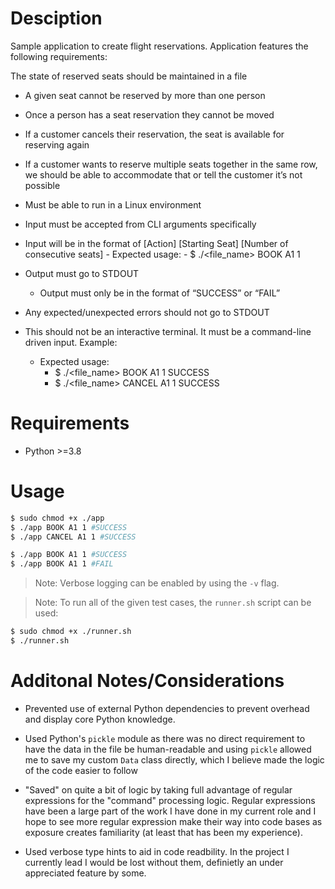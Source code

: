# Desciption
Sample application to create flight reservations. Application features the following requirements:

The state of reserved seats should be maintained in a file
- A given seat cannot be reserved by more than one person
- Once a person has a seat reservation they cannot be moved
- If a customer cancels their reservation, the seat is available for reserving again
- If a customer wants to reserve multiple seats together in the same row, we should be able to accommodate that or tell the customer it’s not possible
- Must be able to run in a Linux environment
- Input must be accepted from CLI arguments specifically
- Input will be in the format of [Action] [Starting Seat] [Number of consecutive seats]
           - Expected usage:
              - $ ./<file_name> BOOK A1 1

- Output must go to STDOUT
   - Output must only be in the format of “SUCCESS” or “FAIL”
- Any expected/unexpected errors should not go to STDOUT
- This should not be an interactive terminal. It must be a command-line driven input. Example:
   - Expected usage:
     - $ ./<file_name> BOOK A1 1
       SUCCESS
     - $ ./<file_name> CANCEL A1 1
       SUCCESS

# Requirements
- Python >=3.8 

# Usage

```bash
$ sudo chmod +x ./app
$ ./app BOOK A1 1 #SUCCESS
$ ./app CANCEL A1 1 #SUCCESS

$ ./app BOOK A1 1 #SUCCESS
$ ./app BOOK A1 1 #FAIL
```

> Note: Verbose logging can be enabled by using the `-v` flag.

> Note: To run all of the given test cases, the `runner.sh` script can be used:
```bash
$ sudo chmod +x ./runner.sh
$ ./runner.sh
```

# Additonal Notes/Considerations

- Prevented use of external Python dependencies to prevent overhead and display
  core Python knowledge.

- Used Python's `pickle` module as there was no direct requirement to have the data in the file be human-readable and using `pickle` allowed me to save my custom `Data` class directly, which I believe made the logic of the code easier to follow

- "Saved" on quite a bit of logic by taking full advantage of regular expressions
  for the "command" processing logic. Regular expressions have been a large part of
  the work I have done in my current role and I hope to see more regular expression
  make their way into code bases as exposure creates familiarity (at least that has been
  my experience).

- Used verbose type hints to aid in code readbility. In the project I currently
  lead I would be lost without them, definietly an under appreciated feature by some. 

